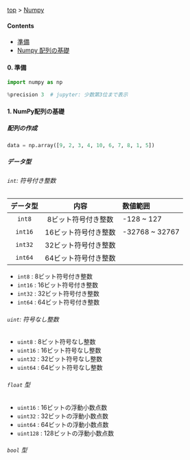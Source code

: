 <!-- パンくずリスト -->
[top](../index.md) > [Numpy](./learning_numpy.md)

<!-- 目次 -->
#### Contents

- [準備](#準備)
- [Numpy 配列の基礎](#NumPy配列の基礎)


<!-- 基礎 -->
#### 0. 準備
```python
import numpy as np

%precision 3  # jupyter: 少数第3位まで表示
```

#### 1. NumPy配列の基礎

##### 配列の作成

```python
data = np.array([9, 2, 3, 4, 10, 6, 7, 8, 1, 5])
```

##### データ型

###### `int`: 符号付き整数

|データ型|内容|数値範囲|
|:--:|:--:|:--|
|`int8`|8ビット符号付き整数|-128 ~ 127|
|`int16`|16ビット符号付き整数|-32768 ~ 32767|
|`int32`|32ビット符号付き整数||
|`int64`|64ビット符号付き整数||

- `int8` : 8ビット符号付き整数
- `int16` : 16ビット符号付き整数
- `int32` : 32ビット符号付き整数
- `int64` : 64ビット符号付き整数

###### `uint`: 符号なし整数

- `uint8` : 8ビット符号なし整数
- `uint16` : 16ビット符号なし整数
- `uint32` : 32ビット符号なし整数
- `uint64` : 64ビット符号なし整数

###### `float` 型

- `uint16` : 16ビットの浮動小数点数
- `uint32` : 32ビットの浮動小数点数
- `uint64` : 64ビットの浮動小数点数
- `uint128` : 128ビットの浮動小数点数

###### `bool` 型
